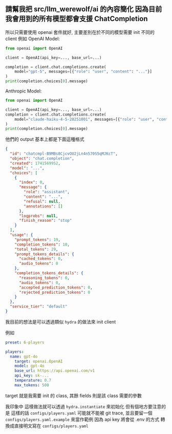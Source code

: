 ## 請幫我把 src/llm_werewolf/ai 的內容簡化 因為目前我會用到的所有模型都會支援 ChatCompletion

所以只需要使用 openai 套件就好, 主要差別在於不同的模型需要 init 不同的 client
例如
OpenAI Model:

```python
from openai import OpenAI

client = OpenAI(api_key=..., base_url=...)

completion = client.chat.completions.create(
    model="gpt-5", messages=[{"role": "user", "content": "..."}]
)
print(completion.choices[0].message)
```

Anthropic Model:

```python
from openai import OpenAI

client = OpenAI(api_key=..., base_url=...)
completion = client.chat.completions.create(
    model="claude-haiku-4-5-20251001", messages=[{"role": "user", "content": "..."}]
)
print(completion.choices[0].message)
```

他們的 output 基本上都是下面這種格式

```json
{
  "id": "chatcmpl-B9MBs8CjcvOU2jLn4n570S5qMJKcT",
  "object": "chat.completion",
  "created": 1741569952,
  "model": "...",
  "choices": [
    {
      "index": 0,
      "message": {
        "role": "assistant",
        "content": "...",
        "refusal": null,
        "annotations": []
      },
      "logprobs": null,
      "finish_reason": "stop"
    }
  ],
  "usage": {
    "prompt_tokens": 19,
    "completion_tokens": 10,
    "total_tokens": 29,
    "prompt_tokens_details": {
      "cached_tokens": 0,
      "audio_tokens": 0
    },
    "completion_tokens_details": {
      "reasoning_tokens": 0,
      "audio_tokens": 0,
      "accepted_prediction_tokens": 0,
      "rejected_prediction_tokens": 0
    }
  },
  "service_tier": "default"
}
```

我目前的想法是可以透過類似 `hydra` 的做法來 init client

例如

```yaml
preset: 6-players

players:
  name: gpt-4o
    target: openai.OpenAI
    model: gpt-4o
    base_url: https://api.openai.com/v1
    api_key: sk-...
    temperature: 0.7
    max_tokens: 500
```

target 就是我需要 init 的 class, 其餘 fields 則是該 class 需要的參數

我印象中 這樣做法就可以透過 `hydra.instantiate` 來初始化
但有個地方要注意的是 這樣的話 `configs/players.yaml` 可能就不能被 git trace, 並且要留一個 `configs/players.yaml.example` 來當作範例 因為 api key 將會從 .env 的方式 轉換成直接明文寫在 `configs/players.yaml`
